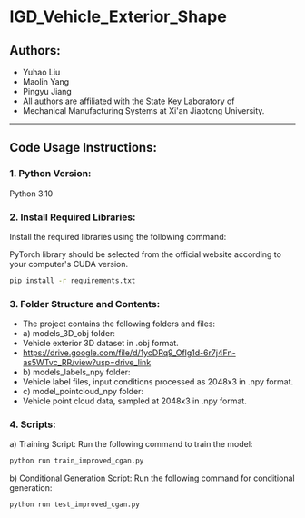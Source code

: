 # IGD_Vehicle_Exterior_Shape

## Authors:
- Yuhao Liu  
- Maolin Yang  
- Pingyu Jiang  
- All authors are affiliated with the State Key Laboratory of 
- Mechanical Manufacturing Systems at Xi'an Jiaotong University.
---

## Code Usage Instructions:

### 1. Python Version:
Python 3.10  

### 2. Install Required Libraries:
Install the required libraries using the following command:   

PyTorch library should be selected from the official website 
according to your computer's CUDA version.

```bash
pip install -r requirements.txt
```
### 3. Folder Structure and Contents:
- The project contains the following folders and files:
- a) models_3D_obj folder:
- Vehicle exterior 3D dataset in .obj format.
- https://drive.google.com/file/d/1ycDRq9_Oflg1d-6r7j4Fn-as5WTvc_RR/view?usp=drive_link
- b) models_labels_npy folder:
- Vehicle label files, input conditions processed as 2048x3 in .npy format.
- c) model_pointcloud_npy folder:
- Vehicle point cloud data, sampled at 2048x3 in .npy format.

### 4. Scripts:
a) Training Script:
Run the following command to train the model:
```bash
python run train_improved_cgan.py
```
b) Conditional Generation Script:
Run the following command for conditional generation:
```bash
python run test_improved_cgan.py
```